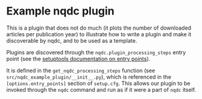 # Example nqdc plugin

This is a plugin that does not do much (it plots the number of downloaded
articles per publication year) to illustrate how to write a plugin and make it
discoverable by nqdc, and to be used as a template.

Plugins are discovered through the `nqdc.plugin_processing_steps` entry point
(see the [setuptools documentation on entry
points](https://setuptools.pypa.io/en/latest/userguide/entry_point.html#entry-points-for-plugins)).

It is defined in the `get_nqdc_processing_steps` function (see
`src/nqdc_example_plugin/__init__.py`), which is referenced in the
`[options.entry_points]` section of `setup.cfg`. This allows our plugin to be
invoked through the `nqdc` command and run as if it were a part of `nqdc`
itself.
